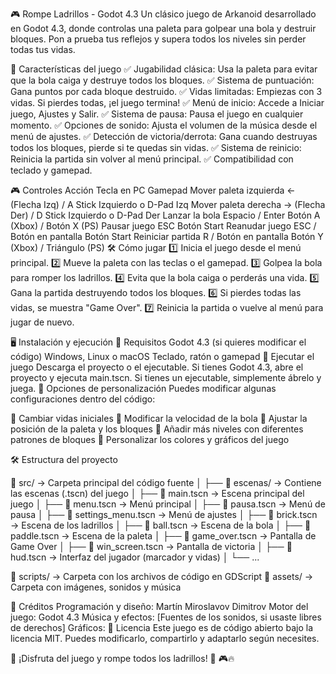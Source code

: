 🎮 Rompe Ladrillos - Godot 4.3
Un clásico juego de Arkanoid desarrollado en Godot 4.3, donde controlas una paleta para golpear una bola y destruir bloques.
Pon a prueba tus reflejos y supera todos los niveles sin perder todas tus vidas.

🚀 Características del juego
✅ Jugabilidad clásica: Usa la paleta para evitar que la bola caiga y destruye todos los bloques.
✅ Sistema de puntuación: Gana puntos por cada bloque destruido.
✅ Vidas limitadas: Empiezas con 3 vidas. Si pierdes todas, ¡el juego termina!
✅ Menú de inicio: Accede a Iniciar juego, Ajustes y Salir.
✅ Sistema de pausa: Pausa el juego en cualquier momento.
✅ Opciones de sonido: Ajusta el volumen de la música desde el menú de ajustes.
✅ Detección de victoria/derrota: Gana cuando destruyas todos los bloques, pierde si te quedas sin vidas.
✅ Sistema de reinicio: Reinicia la partida sin volver al menú principal.
✅ Compatibilidad con teclado y gamepad.

🎮 Controles
Acción Tecla en PC Gamepad
Mover paleta izquierda ← (Flecha Izq) / A Stick Izquierdo o D-Pad Izq
Mover paleta derecha → (Flecha Der) / D Stick Izquierdo o D-Pad Der
Lanzar la bola Espacio / Enter	Botón A (Xbox) / Botón X (PS)
Pausar juego ESC Botón Start
Reanudar juego ESC / Botón en pantalla Botón Start
Reiniciar partida R / Botón en pantalla Botón Y (Xbox) / Triángulo (PS)
🛠 Cómo jugar
1️⃣ Inicia el juego desde el menú principal.
2️⃣ Mueve la paleta con las teclas o el gamepad.
3️⃣ Golpea la bola para romper los ladrillos.
4️⃣ Evita que la bola caiga o perderás una vida.
5️⃣ Gana la partida destruyendo todos los bloques.
6️⃣ Si pierdes todas las vidas, se muestra "Game Over".
7️⃣ Reinicia la partida o vuelve al menú para jugar de nuevo.

🖥 Instalación y ejecución
🔹 Requisitos
Godot 4.3 (si quieres modificar el código)
Windows, Linux o macOS
Teclado, ratón o gamepad
🔹 Ejecutar el juego
Descarga el proyecto o el ejecutable.
Si tienes Godot 4.3, abre el proyecto y ejecuta main.tscn.
Si tienes un ejecutable, simplemente ábrelo y juega.
🔧 Opciones de personalización
Puedes modificar algunas configuraciones dentro del código:

📌 Cambiar vidas iniciales
📌 Modificar la velocidad de la bola
📌 Ajustar la posición de la paleta y los bloques
📌 Añadir más niveles con diferentes patrones de bloques
📌 Personalizar los colores y gráficos del juego

🛠 Estructura del proyecto

📂 src/ → Carpeta principal del código fuente
│
├── 📁 escenas/ → Contiene las escenas (.tscn) del juego
│   ├── 📄 main.tscn → Escena principal del juego
│   ├── 📄 menu.tscn → Menú principal
│   ├── 📄 pausa.tscn → Menú de pausa
│   ├── 📄 settings_menu.tscn → Menú de ajustes
│   ├── 📄 brick.tscn → Escena de los ladrillos
│   ├── 📄 ball.tscn → Escena de la bola
│   ├── 📄 paddle.tscn → Escena de la paleta
│   ├── 📄 game_over.tscn → Pantalla de Game Over
│   ├── 📄 win_screen.tscn → Pantalla de victoria
│   ├── 📄 hud.tscn → Interfaz del jugador (marcador y vidas)
│   └── ...

📂 scripts/ → Carpeta con los archivos de código en GDScript
📂 assets/ → Carpeta con imágenes, sonidos y música

🎵 Créditos
Programación y diseño: Martín Miroslavov Dimitrov
Motor del juego: Godot 4.3
Música y efectos: [Fuentes de los sonidos, si usaste libres de derechos]
Gráficos: 
📜 Licencia
Este juego es de código abierto bajo la licencia MIT. Puedes modificarlo, compartirlo y adaptarlo según necesites.

🔹 ¡Disfruta del juego y rompe todos los ladrillos! 🔹 🎮🔥
